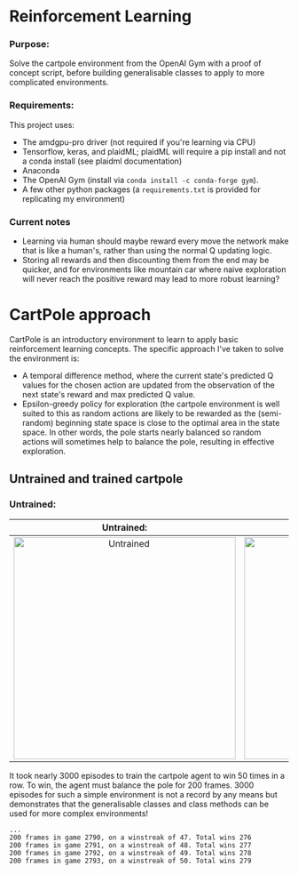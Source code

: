 # Reinforcement Learning

### Purpose:

Solve the cartpole environment from the OpenAI Gym with a proof of concept script, before building generalisable classes to apply to more complicated environments.


### Requirements:

This project uses:

* The amdgpu-pro driver (not required if you're learning via CPU)
* Tensorflow, keras, and plaidML; plaidML will require a pip install and not a conda install (see plaidml documentation)
* Anaconda
* The OpenAI Gym (install via `conda install -c conda-forge gym`).
* A few other python packages (a `requirements.txt` is provided for replicating my environment)

### Current notes
* Learning via human should maybe reward every move the network make that is like a human's, rather than using the normal Q updating logic. 
* Storing all rewards and then discounting them from the end may be quicker, and for environments like mountain car where naive exploration will never reach the positive reward may lead to more robust learning?


# CartPole approach

CartPole is an introductory environment to learn to apply basic reinforcement learning concepts. The specific approach I've taken to solve the environment is:
* A temporal difference method, where the current state's predicted Q values for the chosen action are updated from the observation of the next state's reward and max predicted Q value. 
* Epsilon-greedy policy for exploration (the cartpole environment is well suited to this as random actions are likely to be rewarded as the (semi-random) beginning state space is close to the optimal area in the state space. In other words, the pole starts nearly balanced so random actions will sometimes help to balance the pole, resulting in effective exploration. 

## Untrained and trained cartpole
### Untrained:

Untrained:          |  Trained:
:-------------------------:|:-------------------------:
<img src="https://github.com/JWB110123/reinforcement_learning/blob/master/recording/untrained_agent_cartpole.gif" alt="Untrained" width="400">  |  <img src="https://github.com/JWB110123/reinforcement_learning/blob/master/recording/trained_agent_cartpole.gif" alt="Untrained" width="400">

It took nearly 3000 episodes to train the cartpole agent to win 50 times in a row. To win, the agent must balance the pole for 200 frames. 3000 episodes for such a simple environment is not a record by any means but demonstrates that the generalisable classes and class methods can be used for more complex environments!

```
...
200 frames in game 2790, on a winstreak of 47. Total wins 276
200 frames in game 2791, on a winstreak of 48. Total wins 277
200 frames in game 2792, on a winstreak of 49. Total wins 278
200 frames in game 2793, on a winstreak of 50. Total wins 279
```
